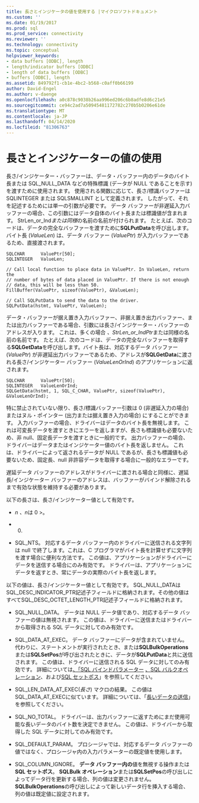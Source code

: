 ```yaml
---
title: 長さとインジケータの値を使用する |マイクロソフトドキュメント
ms.custom: ''
ms.date: 01/19/2017
ms.prod: sql
ms.prod_service: connectivity
ms.reviewer: ''
ms.technology: connectivity
ms.topic: conceptual
helpviewer_keywords:
- data buffers [ODBC], length
- length/indicator buffers [ODBC]
- length of data buffers [ODBC]
- buffers [ODBC], length
ms.assetid: 849792f1-cb1e-4bc2-b568-c0aff0b66199
author: David-Engel
ms.author: v-daenge
ms.openlocfilehash: a0c878c9038b26aa996ed206c6b8adfe8d6c21e5
ms.sourcegitcommit: ce94c2ad7a50945481172782c270b5b0206e61de
ms.translationtype: MT
ms.contentlocale: ja-JP
ms.lasthandoff: 04/14/2020
ms.locfileid: "81306763"
---
```

# <a name="using-length-and-indicator-values"></a>長さとインジケーターの値の使用
長さ/インジケーター・バッファーは、データ・バッファー内のデータのバイト長または SQL_NULL_DATA などの特殊標識 (データが NULL であることを示す) を渡すために使用されます。 使用される関数に応じて、長さ/標識バッファーは SQLINTEGER または SQLSMALLINT として定義されます。 したがって、それを記述するためには単一の引数が必要です。 データ バッファーが非遅延入力バッファーの場合、この引数にはデータ自体のバイト長または標識値が含まれます。 StrLen_or_Ind*または同様*の名前の名前が付けられます。 たとえば、次のコードは、データの完全なバッファーを渡すために**SQLPutData**を呼び出します。バイト長 (*ValueLen*) は、データ バッファー (*ValuePtr*) が入力バッファーであるため、直接渡されます。  
  
```  
SQLCHAR      ValuePtr[50];  
SQLINTEGER   ValueLen;  
  
// Call local function to place data in ValuePtr. In ValueLen, return the  
// number of bytes of data placed in ValuePtr. If there is not enough  
// data, this will be less than 50.  
FillBuffer(ValuePtr, sizeof(ValuePtr), &ValueLen);  
  
// Call SQLPutData to send the data to the driver.  
SQLPutData(hstmt, ValuePtr, ValueLen);  
```  
  
 データ・バッファーが据え置き入力バッファー、非据え置き出力バッファー、または出力バッファーである場合、引数には長さ/インジケーター・バッファーのアドレスが入ります。 これは、多くの場合 *、StrLen_or_IndPtr*または同様の名前の名前です。 たとえば、次のコードは、データの完全なバッファーを取得する**SQLGetData**を呼び出します。バイト長は、対応するデータ バッファー (*ValuePtr*) が非遅延出力バッファーであるため、アドレスが**SQLGetData**に渡される長さ/インジケーター バッファー (*ValueLenOrInd*) のアプリケーションに返されます。  
  
```  
SQLCHAR      ValuePtr[50];  
SQLINTEGER   ValueLenOrInd;  
SQLGetData(hstmt, 1, SQL_C_CHAR, ValuePtr, sizeof(ValuePtr), &ValueLenOrInd);  
```  
  
 特に禁止されていない限り、長さ/標識バッファー引数は 0 (非遅延入力の場合) またはヌル・ポインター (出力または据え置き入力の場合) にすることができます。 入力バッファーの場合、ドライバーはデータのバイト長を無視します。 これは可変長データを渡すときにエラーを返しますが、長さも標識値も必要ないため、非 null、固定長データを渡すときに一般的です。 出力バッファーの場合、ドライバーはデータまたはインジケーター値のバイト長を返しません。 これは、ドライバーによって返されるデータが NULL であるが、長さも標識値も必要ないため、固定長、null 非許容データを取得する場合に一般的なエラーです。  
  
 遅延データ バッファーのアドレスがドライバーに渡される場合と同様に、遅延長/インジケーター バッファーのアドレスは、バッファーがバインド解除されるまで有効な状態を維持する必要があります。  
  
 以下の長さは、長さ/インジケーター値として有効です。  
  
-   *n* *、n*は 0 >。  
  
-   0.  
  
-   SQL_NTS。 対応するデータ バッファー内のドライバーに送信される文字列は null で終了します。これは、C プログラマがバイト長を計算せずに文字列を渡す場合に便利な方法です。 この値は、アプリケーションがドライバーにデータを送信する場合にのみ有効です。 ドライバーは、アプリケーションにデータを返すとき、常にデータの実際のバイト長を返します。  
  
 以下の値は、長さ/インジケーター値として有効です。 SQL_NULL_DATAはSQL_DESC_INDICATOR_PTR記述子フィールドに格納されます。その他の値はすべてSQL_DESC_OCTET_LENGTH_PTR記述子フィールドに格納されます。  
  
-   SQL_NULL_DATA。 データは NULL データ値であり、対応するデータ バッファーの値は無視されます。 この値は、ドライバーに送信またはドライバーから取得される SQL データに対してのみ有効です。  
  
-   SQL_DATA_AT_EXEC。 データ バッファーにデータが含まれていません。 代わりに、ステートメントが実行されたとき、または**SQLBulkOperations**または**SQLSetPos**が呼び出されたときに、データが**SQLPutData**と共に送信されます。 この値は、ドライバーに送信される SQL データに対してのみ有効です。 詳細については[、「SQL バインドパラメーター](../../../odbc/reference/syntax/sqlbindparameter-function.md) [、SQL バルクオペレーション](../../../odbc/reference/syntax/sqlbulkoperations-function.md)、および[SQL セットポス](../../../odbc/reference/syntax/sqlsetpos-function.md)」を参照してください。  
  
-   SQL_LEN_DATA_AT_EXEC(*長さ*) マクロの結果。 この値はSQL_DATA_AT_EXECに似ています。 詳細については、「[長いデータの送信](../../../odbc/reference/develop-app/sending-long-data.md)」を参照してください。  
  
-   SQL_NO_TOTAL。 ドライバーは、出力バッファーに返すためにまだ使用可能な長いデータのバイト数を決定できません。 この値は、ドライバーから取得した SQL データに対してのみ有効です。  
  
-   SQL_DEFAULT_PARAM。 プロシージャでは、対応するデータ バッファーの値ではなく、プロシージャ内の入力パラメーターの既定値を使用します。  
  
-   SQL_COLUMN_IGNORE。 **データ バッファー内の**値を無視する操作または**SQL セットポス**。 **SQLBulk オペレーション**または**SQLSetPos**の呼び出しによってデータ行を更新する場合、列の値は変更されません。 **SQLBulkOperations**の呼び出しによって新しいデータ行を挿入する場合、列の値は既定値に設定されます。
